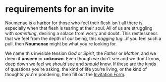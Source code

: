 # requirements for an invite

Noumenae is a harbor for those who feel their flesh isn't all there is, especially when that flesh is tearing at their soul. All of us are struggling with _something_, desiring a solace from worry and doubt. This restlessness that we feel from the depth of our being, this _nagging tug_...if you feel such a pull, then **Noumenae** might be what you're looking for.

We name this invisible tension _God_ or _Spirit_, the _Father_ or _Mother_, and we deem it **unseen** or **unknown**. Even though we don't see and we don't know, deep down we feel we _should_ see and _should_ know. If these are the kinds of questions you're asking, the kind of life you're living, or the kind of thoughts you're pondering, then fill out the [Invitation Form].

[invitation form]:#/invites